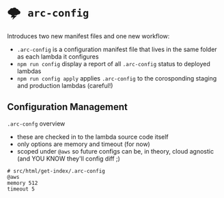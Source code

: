 # <kbd>:cloud_with_lightning: `arc-config`</kbd>

Introduces two new manifest files and one new workflow:

- `.arc-config` is a configuration manifest file that lives in the same folder as each lambda it configures
- `npm run config` display a report of all `.arc-config` status to deployed lambdas
- `npm run config apply` applies `.arc-config` to the corosponding staging and production lambdas (careful!)

## Configuration Management

`.arc-confg` overview

- these are checked in to the lambda source code itself
- only options are memory and timeout (for now)
- scoped under `@aws` so future configs can be, in theory, cloud agnostic (and YOU KNOW they'll config diff ;)

```arc
# src/html/get-index/.arc-config
@aws
memory 512
timeout 5
```
